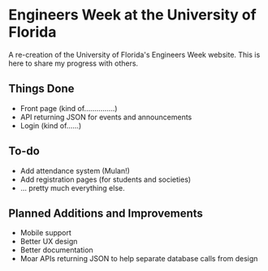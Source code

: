 Engineers Week at the University of Florida
===========================================

A re-creation of the University of Florida's Engineers Week website. This is here to share my progress with others.

Things Done
-----------
* Front page (kind of...............)
* API returning JSON for events and announcements
* Login (kind of......)

To-do
-----
* Add attendance system (Mulan!)
* Add registration pages (for students and societies)
* ... pretty much everything else.

Planned Additions and Improvements
----------------------------------
* Mobile support
* Better UX design
* Better documentation
* Moar APIs returning JSON to help separate database calls from design
